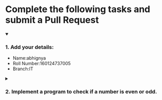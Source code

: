 # Complete the following tasks and submit a Pull Request
<details open>
<summary><h3>1. Add your details: </h3></summary>
<ul>
  <li> Name:abhignya </li>
  <li> Roll Number:160124737005 </li>
  <li> Branch:IT </li>
</ul>
</details>
<details>
<summary><h3> 2. Implement a program to check if a number is even or odd. </h3></summary>
<ul>
  <li> Create a new file in the repository and add your code. </li>
  <li> Use any programming language of your choice. </li>
</ul>
</details>
